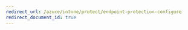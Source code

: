 ```yaml
---
redirect_url: /azure/intune/protect/endpoint-protection-configure
redirect_document_id: true
---
```

